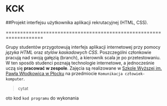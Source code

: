 # KCK

##Projekt interfejsu użytkownika aplikacji rekrutacyjnej (HTML, CSS).

===================================================================

Grupy studentów przygotowują interfejs aplikacji internetowej przy pomocy *języka HTML* oraz *stylów kaskadowych CSS*. Poszczególni członkowie pracują nad swoją gałęzią (branch), a kierownik scala je po przetestowaniu. W ten sposób studenci poznają technologie internetowe, a jednocześnie uczą się **pracować w zespole**. Zajęcia są realizowane w [Szkole Wyższej im. Pawła Włodkowica w Płocku](http://www.wlodkowic.pl) na przedmiocie `Komunikacja człowiek-komputer`. 
>cytat


oto kod `kod programu` do wykonania
